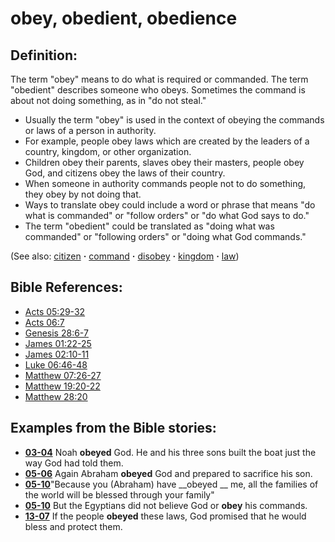 # obey, obedient, obedience #

## Definition: ##

The term "obey" means to do what is required or commanded. The term "obedient" describes someone who obeys. Sometimes the command is about not doing something, as in "do not steal."

* Usually the term "obey" is used in the context of obeying the commands or laws of a person in authority.
* For example, people obey laws which are created by the leaders of a country, kingdom, or other organization.
* Children obey their parents, slaves obey their masters, people obey God, and citizens obey the laws of their country.
* When someone in authority commands people not to do something, they obey by not doing that.
* Ways to translate obey could include a word or phrase that means "do what is commanded" or "follow orders" or "do what God says to do."
* The term "obedient" could be translated as "doing what was commanded" or "following orders" or "doing what God commands."

(See also: [citizen](../other/citizen.md) **·** [command](../other/command.md) **·** [disobey](../other/disobey.md) **·** [kingdom](../other/kingdom.md) **·** [law](../other/law.md))

## Bible References: ##

* [Acts 05:29-32](https://door43.org/en/bible/notes/act/05/29)
* [Acts 06:7](https://door43.org/en/bible/notes/act/06/07)
* [Genesis 28:6-7](https://door43.org/en/bible/notes/gen/28/06)
* [James 01:22-25](https://door43.org/en/bible/notes/jas/01/22)
* [James 02:10-11](https://door43.org/en/bible/notes/jas/02/10)
* [Luke 06:46-48](https://door43.org/en/bible/notes/luk/06/46)
* [Matthew 07:26-27](https://door43.org/en/bible/notes/mat/07/26)
* [Matthew 19:20-22](https://door43.org/en/bible/notes/mat/19/20)
* [Matthew 28:20](https://door43.org/en/bible/notes/mat/28/20)

## Examples from the Bible stories: ##

* __[03-04](https://door43.org/en/obs/notes/frames/03-04)__ Noah __obeyed__  God. He and his three sons built the boat just the way God had told them.
* __[05-06](https://door43.org/en/obs/notes/frames/05-06)__ Again Abraham __obeyed__  God and prepared to sacrifice his son.
* __[05-10](https://door43.org/en/obs/notes/frames/05-10)__"Because you (Abraham) have __obeyed __  me, all the families of the world will be blessed through your family"
* __[05-10](https://door43.org/en/obs/notes/frames/05-10)__ But the Egyptians did not believe God or __obey__  his commands.
* __[13-07](https://door43.org/en/obs/notes/frames/13-07)__ If the people __obeyed__  these laws, God promised that he would bless and protect them.



